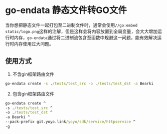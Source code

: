 # go-endata 静态文件转GO文件
当你想把静态文件一起打包至二进制文件时，通常会使用`//go:embed static/logo.png`这样的注解，但是这样会将内容放置到全局变量，会大大增加运行时内存，`go-endata`通过将二进制流包含至函数中规避这一问题，能有效解决运行时内存使用过大问题。

## 使用方式

1. 不含gin框架路由文件
```bat
go-endata create -s ./tests/test_src -o ./tests/test_dst -a Bearki
```

2. 包含gin框架路由文件
```bat
go-endata create ^
-s ./tests/test_src ^
-o ./tests/test_dst ^
-a Bearki ^
--pack-prefix git.yoyo.link/yoyo/sdk/service/httpservice ^
-g
```